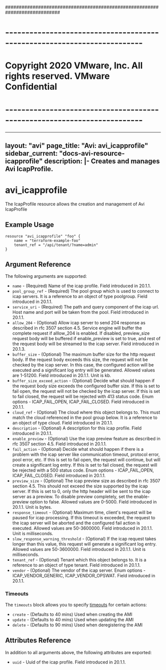 ############################################################################
# ------------------------------------------------------------------------
# Copyright 2020 VMware, Inc.  All rights reserved. VMware Confidential
# ------------------------------------------------------------------------
###

---
layout: "avi"
page_title: "Avi: avi_icapprofile"
sidebar_current: "docs-avi-resource-icapprofile"
description: |-
  Creates and manages Avi IcapProfile.
---

# avi_icapprofile

The IcapProfile resource allows the creation and management of Avi IcapProfile

## Example Usage

```hcl
resource "avi_icapprofile" "foo" {
    name = "terraform-example-foo"
    tenant_ref = "/api/tenant/?name=admin"
}
```

## Argument Reference

The following arguments are supported:

* `name` - (Required) Name of the icap profile. Field introduced in 20.1.1.
* `pool_group_ref` - (Required) The pool group which is used to connect to icap servers. It is a reference to an object of type poolgroup. Field introduced in 20.1.1.
* `service_uri` - (Required) The path and query component of the icap url. Host name and port will be taken from the pool. Field introduced in 20.1.1.
* `allow_204` - (Optional) Allow icap server to send 204 response as described in rfc 3507 section 4.5. Service engine will buffer the complete request if alllow_204 is enabled. If disabled, preview_size request body will be buffered if enable_preview is set to true, and rest of the request body will be streamed to the icap server. Field introduced in 20.1.3.
* `buffer_size` - (Optional) The maximum buffer size for the http request body. If the request body exceeds this size, the request will not be checked by the icap server. In this case, the configured action will be executed and a significant log entry will be generated. Allowed values are 1-51200. Field introduced in 20.1.1. Unit is kb.
* `buffer_size_exceed_action` - (Optional) Decide what should happen if the request body size exceeds the configured buffer size. If this is set to fail open, the request will not be checked by the icap server. If this is set to fail closed, the request will be rejected with 413 status code. Enum options - ICAP_FAIL_OPEN, ICAP_FAIL_CLOSED. Field introduced in 20.1.1.
* `cloud_ref` - (Optional) The cloud where this object belongs to. This must match the cloud referenced in the pool group below. It is a reference to an object of type cloud. Field introduced in 20.1.1.
* `description` - (Optional) A description for this icap profile. Field introduced in 20.1.1.
* `enable_preview` - (Optional) Use the icap preview feature as described in rfc 3507 section 4.5. Field introduced in 20.1.1.
* `fail_action` - (Optional) Decide what should happen if there is a problem with the icap server like communication timeout, protocol error, pool error, etc. If this is set to fail open, the request will continue, but will create a significant log entry. If this is set to fail closed, the request will be rejected with a 500 status code. Enum options - ICAP_FAIL_OPEN, ICAP_FAIL_CLOSED. Field introduced in 20.1.1.
* `preview_size` - (Optional) The icap preview size as described in rfc 3507 section 4.5. This should not exceed the size supported by the icap server. If this is set to 0, only the http header will be sent to the icap server as a preview. To disable preview completely, set the enable-preview option to false. Allowed values are 0-5000. Field introduced in 20.1.1. Unit is bytes.
* `response_timeout` - (Optional) Maximum time, client's request will be paused for icap processing. If this timeout is exceeded, the request to the icap server will be aborted and the configured fail action is executed. Allowed values are 50-3600000. Field introduced in 20.1.1. Unit is milliseconds.
* `slow_response_warning_threshold` - (Optional) If the icap request takes longer than this value, this request will generate a significant log entry. Allowed values are 50-3600000. Field introduced in 20.1.1. Unit is milliseconds.
* `tenant_ref` - (Optional) Tenant which this object belongs to. It is a reference to an object of type tenant. Field introduced in 20.1.1.
* `vendor` - (Optional) The vendor of the icap server. Enum options - ICAP_VENDOR_GENERIC, ICAP_VENDOR_OPSWAT. Field introduced in 20.1.1.


### Timeouts

The `timeouts` block allows you to specify [timeouts](https://www.terraform.io/docs/configuration/resources.html#timeouts) for certain actions:

* `create` - (Defaults to 40 mins) Used when creating the AMI
* `update` - (Defaults to 40 mins) Used when updating the AMI
* `delete` - (Defaults to 90 mins) Used when deregistering the AMI

## Attributes Reference

In addition to all arguments above, the following attributes are exported:

* `uuid` -  Uuid of the icap profile. Field introduced in 20.1.1.

